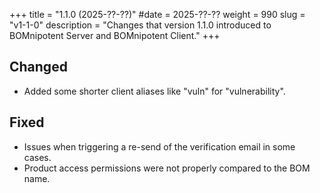 +++
title = "1.1.0 (2025-??-??)"
#date = 2025-??-??
weight = 990
slug = "v1-1-0"
description = "Changes that version 1.1.0 introduced to BOMnipotent Server and BOMnipotent Client."
+++

## Changed
- Added some shorter client aliases like "vuln" for "vulnerability".

## Fixed
- Issues when triggering a re-send of the verification email in some cases.
- Product access permissions were not properly compared to the BOM name.
